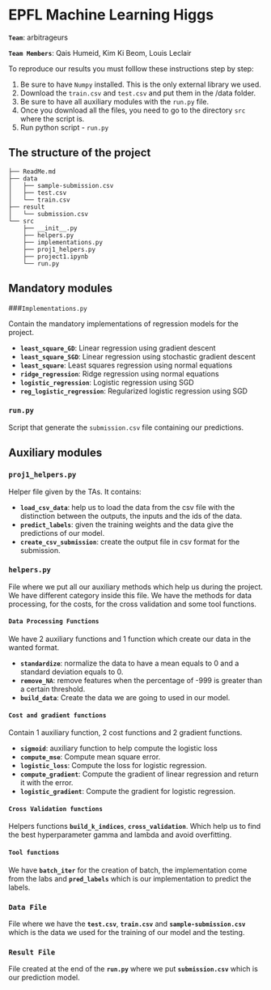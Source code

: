 # EPFL Machine Learning Higgs 
__`Team`__: arbitrageurs

__`Team Members`__: Qais Humeid, Kim Ki Beom, Louis Leclair

To reproduce our results you must folllow these instructions step by step:

1. Be sure to have `Numpy` installed. This is the only external library we used.
2. Download the `train.csv` and `test.csv` and put them in the /data folder.
3. Be sure to have all auxiliary modules with the `run.py` file.
4. Once you download all the files, you need to go to the directory `src` where the script is. 
5. Run python script - `run.py`

## The structure of the project
```
├── ReadMe.md
├── data
│   ├── sample-submission.csv
│   ├── test.csv
│   └── train.csv
├── result
│   └── submission.csv
└── src
    ├── __init__.py
    ├── helpers.py
    ├── implementations.py
    ├── proj1_helpers.py
    ├── project1.ipynb
    └── run.py
```

## Mandatory modules

###`Implementations.py`

Contain the mandatory implementations of regression models for the project.

- __`least_square_GD`__: Linear regression using gradient descent
- __`least_square_SGD`__: Linear regression using stochastic gradient descent
- __`least_square`__: Least squares regression using normal equations
- __`ridge_regression`__: Ridge regression using normal equations
- __`logistic_regression`__: Logistic regression using SGD
- __`reg_logistic_regression`__: Regularized logistic regression using SGD

### `run.py` 
Script that generate the `submission.csv` file containing our predictions.

## Auxiliary modules

### `proj1_helpers.py`
Helper file given by the TAs. It contains:

- __`load_csv_data`__: help us to load the data from the csv file with the distinction between the outputs, the inputs and the ids of the data.
- __`predict_labels`__: given the training weights and the data give the predictions of our model.
- __`create_csv_submission`__: create the output file in csv format for the submission.

### `helpers.py`
File where we put all our auxiliary methods which help us during the project. We have different category inside this file. We have the methods for data processing, for the costs, for the cross validation and some tool functions.

#### `Data Processing Functions`
We have 2 auxiliary functions and 1 function which create our data in the wanted format.

- __`standardize`__: normalize the data to have a mean equals to 0 and a standard deviation equals to 0.
- __`remove_NA`__: remove features when the percentage of -999 is greater than a certain threshold.
- __`build_data`__: Create the data we are going to used in our model.

#### `Cost and gradient functions`
Contain 1 auxiliary function, 2 cost functions and 2 gradient functions.

- __`sigmoid`__: auxiliary function to help compute the logistic loss
- __`compute_mse`__: Compute mean square error.
- __`logistic_loss`__: Compute the loss for logistic regression.
- __`compute_gradient`__: Compute the gradient of linear regression and return it with the error.
- __`logistic_gradient`__: Compute the gradient for logistic regression.

#### `Cross Validation functions`
Helpers functions  __`build_k_indices`__, __`cross_validation`__. Which help us to find the best hyperparameter gamma and lambda and avoid overfitting.

#### `Tool functions`
We have __`batch_iter`__ for the creation of batch, the implementation come from the labs and __`pred_labels`__ which is our implementation to predict the labels.

### `Data File`
File where we have the __`test.csv`__, __`train.csv`__ and __`sample-submission.csv`__ which is the data we used for the training of our model and the testing.

### `Result File`
File created at the end of the __`run.py`__ where we put __`submission.csv`__ which is our prediction model.



